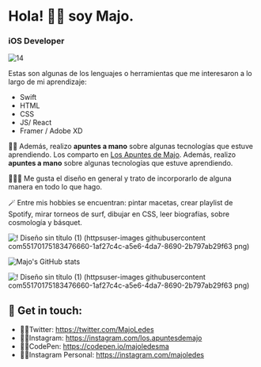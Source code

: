 

# Hola! 👋🏼 soy Majo. 
### iOS Developer
![14](https://user-images.githubusercontent.com/55170175/183471447-76763cc2-559d-4dd2-99fd-c83985c3aa6a.png)

Estas son algunas de los lenguajes o herramientas que me interesaron a lo largo de mi aprendizaje:
* Swift
* HTML
* CSS
* JS/ React
* Framer / Adobe XD


🧞‍♀️ Además, realizo **apuntes a mano** sobre algunas tecnologías que estuve aprendiendo. Los comparto en [Los Apuntes de Majo](http://losapuntesdemajo.now.sh). 
 Además, realizo **apuntes a mano** sobre algunas tecnologías que estuve aprendiendo.

👩🏻‍🎨 Me gusta el diseño en general y trato de incorporarlo de alguna manera en todo lo que hago.

🪄 Entre mis hobbies se encuentran: pintar macetas, crear playlist de Spotify, mirar torneos de surf, dibujar en CSS, leer biografías, sobre cosmología y básquet. 

![! Diseño sin título (1) (httpsuser-images githubusercontent com55170175183476660-1af27c4c-a5e6-4da7-8690-2b797ab29f63 png)](https://user-images.githubusercontent.com/55170175/183477301-f5e949bb-f556-4173-b86f-26dc7e0eb137.png)

![Majo's GitHub stats](https://github-readme-stats.vercel.app/api?username=majoledesma&hide=contribs,prs&theme=buefy&show_icons=true)

![! Diseño sin título (1) (httpsuser-images githubusercontent com55170175183476660-1af27c4c-a5e6-4da7-8690-2b797ab29f63 png)](https://user-images.githubusercontent.com/55170175/183477301-f5e949bb-f556-4173-b86f-26dc7e0eb137.png)

## 🖤 Get in touch:
* 🧚🏼Twitter: https://twitter.com/MajoLedes
* 🧚🏼Instagram: https://instagram.com/los.apuntesdemajo
* 🧚🏼CodePen: https://codepen.io/majoledesma
* 🧚🏼Instagram Personal: https://instagram.com/majoledes
<!--
**majoledesma/majoledesma** is a ✨ _special_  repository because its `README.md` (this file) appears on your GitHub profile.
